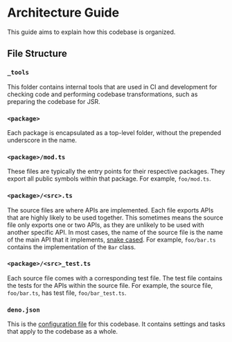 # Architecture Guide

This guide aims to explain how this codebase is organized.

## File Structure

### `_tools`

This folder contains internal tools that are used in CI and development for
checking code and performing codebase transformations, such as preparing the
codebase for JSR.

### `<package>`

Each package is encapsulated as a top-level folder, without the prepended
underscore in the name.

### `<package>/mod.ts`

These files are typically the entry points for their respective packages. They
export all public symbols within that package. For example, `foo/mod.ts`.

### `<package>/<src>.ts`

The source files are where APIs are implemented. Each file exports APIs that are
highly likely to be used together. This sometimes means the source file only
exports one or two APIs, as they are unlikely to be used with another specific
API. In most cases, the name of the source file is the name of the main API that
it implements,
[snake cased](https://developer.mozilla.org/en-US/docs/Glossary/Snake_case). For
example, `foo/bar.ts` contains the implementation of the `Bar` class.

### `<package>/<src>_test.ts`

Each source file comes with a corresponding test file. The test file contains
the tests for the APIs within the source file. For example, the source file,
`foo/bar.ts`, has test file, `foo/bar_test.ts`.

### `deno.json`

This is the
[configuration file](https://docs.deno.com/runtime/manual/getting_started/configuration_file)
for this codebase. It contains settings and tasks that apply to the codebase as
a whole.
